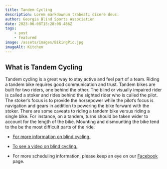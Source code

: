 ```yaml
---
title: Tandem Cycling
description: Lorem markdownum trabeati dicere deus.
author: Georgia Blind Sports Association
date: 2023-06-08T15:28:08.486Z
tags:
    - post
    - featured
image: /assets/images/BikingPic.jpg
imageAlt: Kitchen
---
```


## What is Tandem Cycling

Tandem cycling is a great way to stay active and feel part of a team. Riding a tandem bike requires good communication and trust. Tandem bikes are built for two riders, one behind the other. The blind or visually impaired rider is called a stoker and rides behind the sighted rider who is called the pilot. The stoker’s focus is to provide the horsepower while the pilot’s focus is navigation and gears in addition to powering the bike forward with the stoker. There are some caveats to riding a tandem bike versus riding a single bike. For instance, on a tandem, turns should be taken wider to account for the length of the bike. Mounting and dismounting the bike tend to the be the most difficult parts of the ride. 

- [For more information on blind cycling.](https://www.usaba.org/clubs-sports/cycling/)

- [To see a video on blind cycling.](https://www.youtube.com/watch?v=VyvTRWjIOdY)

- For more scheduling information, please keep an eye on our [Facebook](https://www.facebook.com/gablindsports/) page.

